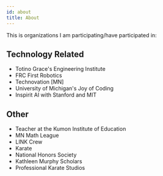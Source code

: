 ```yaml
---
id: about
title: About
---
```

This is organizations I am participating/have participated in:

## Technology Related

- Totino Grace's Engineering Institute
- FRC First Robotics
- Technovation [MN]
- University of Michigan's Joy of Coding
- Inspirit AI with Stanford and MIT

## Other

- Teacher at the Kumon Institute of Education
- MN Math League
- LINK Crew
- Karate
- National Honors Society
- Kathleen Murphy Scholars
- Professional Karate Studios


